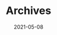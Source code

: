 ---
title: "Archives"
date: 2021-05-08
layout: "archives"
slug: "archives"
menu:
    main:
        weight: -70
        pre: archives
---